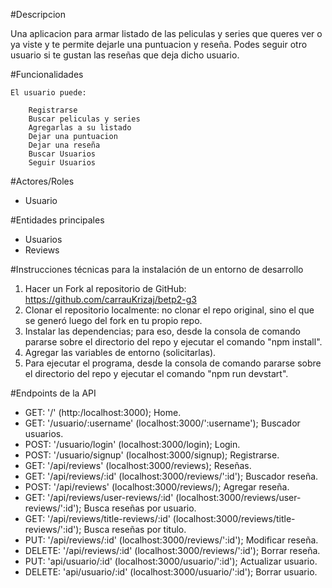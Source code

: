#Descripcion

Una aplicacion para armar listado de las peliculas y series que queres ver o ya viste y te permite dejarle una puntuacion y reseña. Podes seguir otro usuario si te gustan las reseñas
que deja dicho usuario.

#Funcionalidades

    El usuario puede:

        Registrarse
        Buscar peliculas y series
        Agregarlas a su listado
        Dejar una puntuacion
        Dejar una reseña
        Buscar Usuarios
        Seguir Usuarios

#Actores/Roles

- Usuario

#Entidades principales

- Usuarios
- Reviews

#Instrucciones técnicas para la instalación de un entorno de desarrollo

1. Hacer un Fork al repositorio de GitHub: https://github.com/carrauKrizaj/betp2-g3
2. Clonar el repositorio localmente: no clonar el repo original, sino el que se generó luego del fork en tu propio repo.
3. Instalar las dependencias; para eso, desde la consola de comando pararse sobre el directorio del repo y ejecutar el comando "npm install".
4. Agregar las variables de entorno (solicitarlas).
5. Para ejecutar el programa, desde la consola de comando pararse sobre el directorio del repo y ejecutar el comando "npm run devstart".

#Endpoints de la API

- GET: '/' (http:/localhost:3000); Home.
- GET: '/usuario/:username' (localhost:3000/':username'); Buscador usuarios. 
- POST: '/usuario/login' (localhost:3000/login); Login.
- POST: '/usuario/signup' (localhost:3000/signup); Registrarse.
- GET: '/api/reviews' (localhost:3000/reviews); Reseñas.
- GET: '/api/reviews/:id' (localhost:3000/reviews/':id'); Buscador reseña.
- POST: '/api/reviews' (localhost:3000/reviews/); Agregar reseña.
- GET: '/api/reviews/user-reviews/:id' (localhost:3000/reviews/user-reviews/':id'); Busca reseñas por usuario.
- GET: '/api/reviews/title-reviews/:id' (localhost:3000/reviews/title-reviews/':id'); Busca reseñas por titulo.
- PUT: '/api/reviews/:id' (localhost:3000/reviews/':id'); Modificar reseña.
- DELETE: '/api/reviews/:id' (localhost:3000/reviews/':id'); Borrar reseña.
- PUT: 'api/usuario/:id' (localhost:3000/usuario/':id'); Actualizar usuario.
- DELETE: 'api/usuario/:id' (localhost:3000/usuario/':id'); Borrar usuario.
